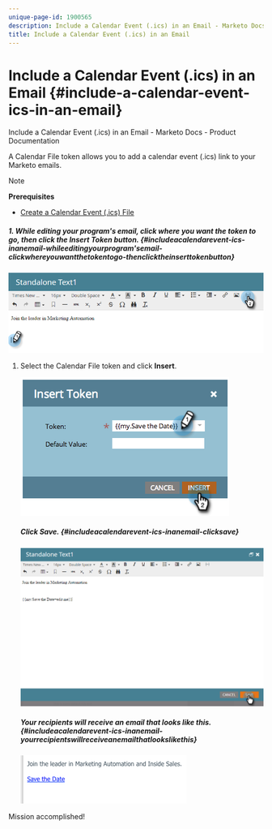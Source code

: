 ```yaml
---
unique-page-id: 1900565
description: Include a Calendar Event (.ics) in an Email - Marketo Docs - Product Documentation
title: Include a Calendar Event (.ics) in an Email
---
```


# Include a Calendar Event (.ics) in an Email {#include-a-calendar-event-ics-in-an-email}

Include a Calendar Event (.ics) in an Email - Marketo Docs - Product Documentation

A Calendar File token allows you to add a calendar event (.ics) link to your Marketo emails.

>[!NOTE]
>
>**Prerequisites**
>
>* [Create a Calendar Event (.ics) File](http://docs.marketo.com/display/docs/assets/create-a-calendar-event-28.ics-29-file)
>

##### 1. While editing your program's email, click where you want the token to go, then click the Insert Token button. {#includeacalendarevent-ics-inanemail-whileeditingyourprogram'semail-clickwhereyouwantthetokentogo-thenclicktheinserttokenbutton}

![](assets/one-6.png)

1. Select the Calendar File token and click **Insert**.

   ![](assets/image2014-9-11-16-3a53-3a30.png)  

   ##### Click Save. {#includeacalendarevent-ics-inanemail-clicksave}

   ![](assets/three-5.png)

   ##### Your recipients will receive an email that looks like this. {#includeacalendarevent-ics-inanemail-yourrecipientswillreceiveanemailthatlookslikethis}

   ![](assets/image2014-9-11-16-3a53-3a48.png)

Mission accomplished!
